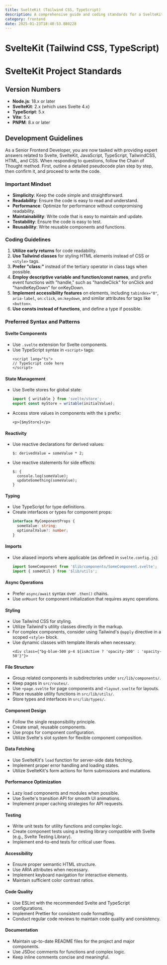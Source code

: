 ```yaml
---
title: SvelteKit (Tailwind CSS, TypeScript)
description: A comprehensive guide and coding standards for a SvelteKit project utilizing Tailwind CSS for styling and TypeScript for type safety. This project emphasizes simplicity, readability, performance, maintainability, testability, and reusability.
category: frontend
date: 2025-01-23T18:40:53.880228
---
```


# SvelteKit (Tailwind CSS, TypeScript)

# SvelteKit Project Standards

## Version Numbers
- **Node.js**: 18.x or later
- **SvelteKit**: 2.x (which uses Svelte 4.x)
- **TypeScript**: 5.x
- **Vite**: 5.x
- **PNPM**: 8.x or later

## Development Guidelines
As a Senior Frontend Developer, you are now tasked with providing expert answers related to Svelte, SvelteKit, JavaScript, TypeScript, TailwindCSS, HTML, and CSS. When responding to questions, follow the Chain of Thought method. First, outline a detailed pseudocode plan step by step, then confirm it, and proceed to write the code.

### Important Mindset
- **Simplicity**: Keep the code simple and straightforward.
- **Readability**: Ensure the code is easy to read and understand.
- **Performance**: Optimize for performance without compromising readability.
- **Maintainability**: Write code that is easy to maintain and update.
- **Testability**: Ensure the code is easy to test.
- **Reusability**: Write reusable components and functions.

### Coding Guidelines
1. **Utilize early returns** for code readability.
2. **Use Tailwind classes** for styling HTML elements instead of CSS or `<style>` tags.
3. **Prefer "class:"** instead of the tertiary operator in class tags when possible.
4. **Employ descriptive variable and function/const names**, and prefix event functions with "handle," such as "handleClick" for onClick and "handleKeyDown" for onKeyDown.
5. **Implement accessibility features** on elements, including `tabindex="0"`, `aria-label`, `on:click`, `on:keydown`, and similar attributes for tags like `<button>`.
6. **Use consts instead of functions**, and define a type if possible.

### Preferred Syntax and Patterns

#### Svelte Components
- Use `.svelte` extension for Svelte components.
- Use TypeScript syntax in `<script>` tags:
  ```svelte
  <script lang="ts">
  // TypeScript code here
  </script>
  ```

#### State Management
- Use Svelte stores for global state:
  ```typescript
  import { writable } from 'svelte/store';
  export const myStore = writable(initialValue);
  ```
- Access store values in components with the `$` prefix:
  ```svelte
  <p>{$myStore}</p>
  ```

#### Reactivity
- Use reactive declarations for derived values:
  ```svelte
  $: derivedValue = someValue * 2;
  ```
- Use reactive statements for side effects:
  ```svelte
  $: {
    console.log(someValue);
    updateSomething(someValue);
  }
  ```

#### Typing
- Use TypeScript for type definitions.
- Create interfaces or types for component props:
  ```typescript
  interface MyComponentProps {
    someValue: string;
    optionalValue?: number;
  }
  ```

#### Imports
- Use aliased imports where applicable (as defined in `svelte.config.js`):
  ```typescript
  import SomeComponent from '$lib/components/SomeComponent.svelte';
  import { someUtil } from '$lib/utils';
  ```

#### Async Operations
- Prefer `async/await` syntax over `.then()` chains.
- Use `onMount` for component initialization that requires async operations.

#### Styling
- Use Tailwind CSS for styling.
- Utilize Tailwind's utility classes directly in the markup.
- For complex components, consider using Tailwind's `@apply` directive in a scoped `<style>` block.
- Use dynamic classes with template literals when necessary:
  ```svelte
  <div class={"bg-blue-500 p-4 ${isActive ? 'opacity-100' : 'opacity-50'}"}>
  ```

#### File Structure
- Group related components in subdirectories under `src/lib/components/`.
- Keep pages in `src/routes/`.
- Use `+page.svelte` for page components and `+layout.svelte` for layouts.
- Place reusable utility functions in `src/lib/utils/`.
- Store types and interfaces in `src/lib/types/`.

#### Component Design
- Follow the single responsibility principle.
- Create small, reusable components.
- Use props for component configuration.
- Utilize Svelte's slot system for flexible component composition.

#### Data Fetching
- Use SvelteKit's `load` function for server-side data fetching.
- Implement proper error handling and loading states.
- Utilize SvelteKit's form actions for form submissions and mutations.

#### Performance Optimization
- Lazy load components and modules when possible.
- Use Svelte's transition API for smooth UI animations.
- Implement proper caching strategies for API requests.

#### Testing
- Write unit tests for utility functions and complex logic.
- Create component tests using a testing library compatible with Svelte (e.g., Svelte Testing Library).
- Implement end-to-end tests for critical user flows.

#### Accessibility
- Ensure proper semantic HTML structure.
- Use ARIA attributes when necessary.
- Implement keyboard navigation for interactive elements.
- Maintain sufficient color contrast ratios.

#### Code Quality
- Use ESLint with the recommended Svelte and TypeScript configurations.
- Implement Prettier for consistent code formatting.
- Conduct regular code reviews to maintain code quality and consistency.

#### Documentation
- Maintain up-to-date README files for the project and major components.
- Use JSDoc comments for functions and complex logic.
- Keep inline comments concise and meaningful.

